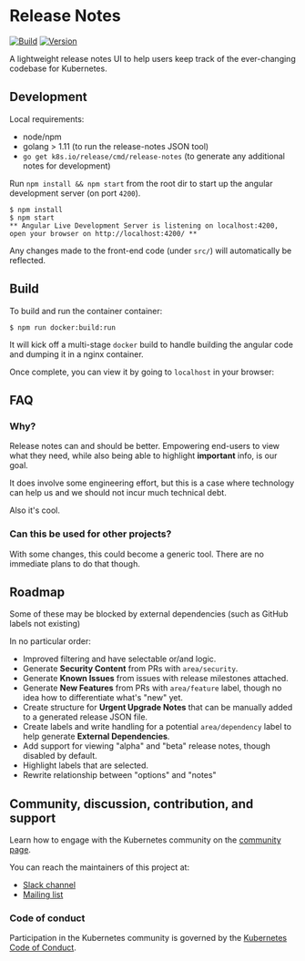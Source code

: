 # Release Notes

[![Build](https://img.shields.io/badge/master-view%20online-brightgreen.svg)](https://relnotes.k8s.io)
[![Version](https://img.shields.io/badge/package-1.0.0-blue.svg)]()

A lightweight release notes UI to help users keep track of the ever-changing
codebase for Kubernetes.

## Development

Local requirements:

- node/npm
- golang > 1.11 (to run the release-notes JSON tool)
- `go get k8s.io/release/cmd/release-notes`
  (to generate any additional notes for development)

Run `npm install && npm start` from the root dir to start up the angular
development server (on port `4200`).

```
$ npm install
$ npm start
** Angular Live Development Server is listening on localhost:4200, open your browser on http://localhost:4200/ **
```

Any changes made to the front-end code (under `src/`) will automatically be reflected.

## Build

To build and run the container container:

```
$ npm run docker:build:run
```

It will kick off a multi-stage `docker` build to handle building the angular code and dumping it in a nginx container.

Once complete, you can view it by going to `localhost` in your browser:

## FAQ

### Why?

Release notes can and should be better. Empowering end-users to view what they need, while also being able to highlight **important** info, is our goal.

It does involve some engineering effort, but this is a case where technology can help us and we should not incur much technical debt.

Also it's cool.

### Can this be used for other projects?

With some changes, this could become a generic tool. There are no immediate plans to do that though.

## Roadmap

Some of these may be blocked by external dependencies (such as GitHub labels not existing)

In no particular order:

- Improved filtering and have selectable or/and logic.
- Generate **Security Content** from PRs with `area/security`.
- Generate **Known Issues** from issues with release milestones attached.
- Generate **New Features** from PRs with `area/feature` label, though no idea how to differentiate what's "new" yet.
- Create structure for **Urgent Upgrade Notes** that can be manually added to a generated release JSON file.
- Create labels and write handling for a potential `area/dependency` label to help generate **External Dependencies**.
- Add support for viewing "alpha" and "beta" release notes, though disabled by default.
- Highlight labels that are selected.
- Rewrite relationship between "options" and "notes"

## Community, discussion, contribution, and support

Learn how to engage with the Kubernetes community on the [community page](http://kubernetes.io/community/).

You can reach the maintainers of this project at:

- [Slack channel](https://kubernetes.slack.com/messages/sig-release)
- [Mailing list](https://groups.google.com/forum/#!forum/kubernetes-sig-release)

### Code of conduct

Participation in the Kubernetes community is governed by the [Kubernetes Code of Conduct](code-of-conduct.md).

